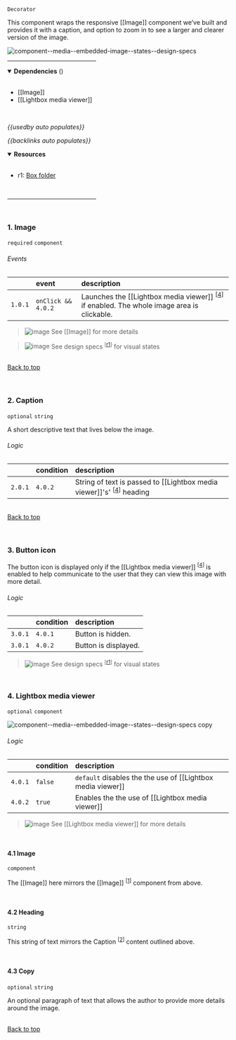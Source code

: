 `Decorator` <!-- category start --><!-- category end -->

This component wraps the responsive [[Image]] component we’ve built and provides it with a caption, and option to zoom in to see a larger and clearer version of the image.

![component--media--embedded-image--states--design-specs](https://user-images.githubusercontent.com/3793636/128093283-f8a30e41-6c78-43f7-8913-7f292dc917df.jpg)

<hr width="40%" />

<!-- toc start open="true" depthStart="3" depthEnd="5" --><!-- toc end -->

<details open="true">
  <summary><strong>Dependencies</strong> (<!-- dependencyCount start --><!-- dependencyCount end -->)</summary><br />

- [[Image]]
- [[Lightbox media viewer]]

<br />
</details>

<!-- usedby start -->
*{{usedby auto populates}}*
<!-- usedby end -->

<!-- backlinks start -->
*{{backlinks auto populates}}*
<!-- backlinks end -->

<a name="resources"></a>
<details open="true">
  <summary><strong>Resources</strong></summary><br />

- r1: [Box folder](https://ibm.ent.box.com/folder/109643123498)

<br />
</details>

<hr width="40%" />

<br />

### 1. Image
`required` `component`

###### Events

|        | event      | description  |
|:-------|:-----------|:-------------|
| `1.0.1`  | `onClick && 4.0.2`  | Launches the [[Lightbox media viewer]] <sup>[[4](#4-lightbox-media-viewer)]</sup> if enabled. The whole image area is clickable. |

> ![image](https://user-images.githubusercontent.com/3793636/117873919-f6faba80-b265-11eb-81a5-039bdcd822e8.png)  See [[Image]] for more details

> ![image](https://user-images.githubusercontent.com/3793636/117873919-f6faba80-b265-11eb-81a5-039bdcd822e8.png)  See design specs <sup>[[r1](#resources)]</sup> for visual states

<br />[Back to top](#wiki-wrapper)<br /><br /><br />


### 2. Caption
`optional` `string`

A short descriptive text that lives below the image.

###### Logic

|        | condition  | description  |
|:-------|:-----------|:-------------|
| `2.0.1`  | `4.0.2` | String of text is passed to [[Lightbox media viewer]]'s' <sup>[[4](#4-lightbox-media-viewer)]</sup> heading |

<br />[Back to top](#wiki-wrapper)<br /><br /><br />


### 3. Button icon

The button icon is displayed only if the [[Lightbox media viewer]] <sup>[[4](#4-lightbox-media-viewer)]</sup> is enabled to help communicate to the user that they can view this image with more detail.

###### Logic

|        | condition | description            |
|:-------|:----------|:-----------------------|
| `3.0.1`  | `4.0.1`   | Button is hidden.    |
| `3.0.1`  | `4.0.2`   | Button is displayed. |

> ![image](https://user-images.githubusercontent.com/3793636/117873919-f6faba80-b265-11eb-81a5-039bdcd822e8.png)  See design specs <sup>[[r1](#resources)]</sup> for visual states

<br />

### 4. Lightbox media viewer
`optional` `component`

![component--media--embedded-image--states--design-specs copy](https://user-images.githubusercontent.com/3793636/128093281-fc92a1e9-8992-47b6-8cf5-742bd9b8388f.jpg)

###### Logic

|          | condition  | description  |
|:---------|:-----------|:-------------|
| `4.0.1`  | `false` | `default` disables the the use of [[Lightbox media viewer]]  |
| `4.0.2`  | `true`  | Enables the the use of [[Lightbox media viewer]]             |

> ![image](https://user-images.githubusercontent.com/3793636/117873919-f6faba80-b265-11eb-81a5-039bdcd822e8.png)  See [[Lightbox media viewer]] for more details

<br />

#### 4.1 Image
`component`

The [[Image]] here mirrors the [[Image]] <sup>[[1](#1-image)]</sup> component from above.

<br />

#### 4.2 Heading
`string`

This string of text mirrors the Caption <sup>[[2](#2-caption)]</sup> content outlined above.

<br />

#### 4.3 Copy
`optional` `string`

An optional paragraph of text that allows the author to provide more details around the image.

<br />[Back to top](#wiki-wrapper)<br /><br /><br />
